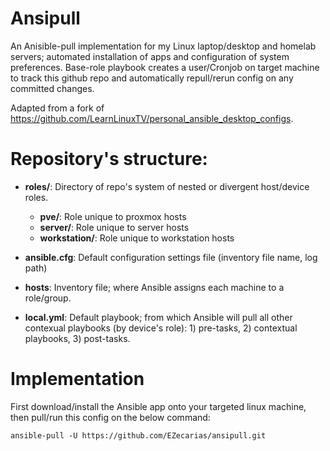 # Ansipull

An Anisible-pull implementation for my Linux laptop/desktop and homelab servers; automated installation of apps and configuration of system preferences. Base-role playbook creates a user/Cronjob on target machine to track this github repo and automatically repull/rerun config on any committed changes.

Adapted from a fork of https://github.com/LearnLinuxTV/personal_ansible_desktop_configs.

# Repository's structure:
- **roles/**: Directory of repo's system of nested or divergent host/device roles.

  - **pve/**: Role unique to proxmox hosts
  - **server/**: Role unique to server hosts
  - **workstation/**: Role unique to workstation hosts

- **ansible.cfg**: Default configuration settings file (inventory file name, log path)
  
- **hosts**: Inventory file; where Ansible assigns each machine to a role/group.

- **local.yml**: Default playbook; from which Ansible will pull all other contexual playbooks (by device's role): 1) pre-tasks, 2) contextual playbooks, 3) post-tasks.

# Implementation

First download/install the Ansible app onto your targeted linux machine, then pull/run this config on the below command: 
```
ansible-pull -U https://github.com/EZecarias/ansipull.git
```
